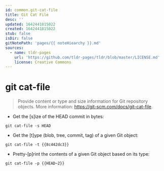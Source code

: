 ```yaml
---
id: common.git-cat-file
title: Git Cat File
desc: ''
updated: 1642441815022
created: 1642441815022
stub: false
isDir: false
gitNotePath: 'pages/{{ noteHiearchy }}.md'
sources:
  - name: tldr-pages
    url: 'https://github.com/tldr-pages/tldr/blob/master/LICENSE.md'
    license: Creative Commons
---
```

# git cat-file

> Provide content or type and size information for Git repository objects.
> More information: <https://git-scm.com/docs/git-cat-file>.

- Get the [s]ize of the HEAD commit in bytes:

`git cat-file -s HEAD`

- Get the [t]ype (blob, tree, commit, tag) of a given Git object:

`git cat-file -t {{8c442dc3}}`

- Pretty-[p]rint the contents of a given Git object based on its type:

`git cat-file -p {{HEAD~2}}`

